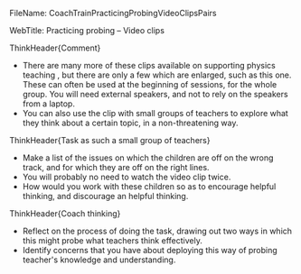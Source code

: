FileName: CoachTrainPracticingProbingVideoClipsPairs

WebTitle: Practicing probing – Video clips

ThinkHeader{Comment}

- There are many more of these clips available on supporting physics teaching , but there are only a few which are enlarged, such as this one. These can often be used at the beginning of sessions, for the whole group. You will need external speakers, and not to rely on the speakers from a laptop.
- You can also use the clip with small groups of teachers to explore what they think about a certain topic, in a non-threatening way.

ThinkHeader{Task as such a small group of teachers}

- Make a list of the issues on which the children are off on the wrong track, and for which they are off on the right lines.
- You will probably no need to watch the video clip twice.
- How would you work with these children so as to encourage helpful thinking, and discourage an helpful thinking.

ThinkHeader{Coach thinking}

- Reflect on the process of doing the task, drawing out two ways in which this might probe what teachers think effectively.
- Identify concerns that you have about deploying this way of probing teacher's knowledge and understanding.
